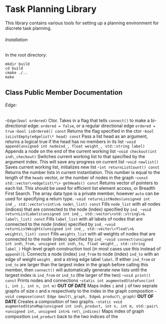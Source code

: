# Task Planning Library
This library contains various tools for setting up a planning environment for discrete task planning.

###### Installation
In the root directory:
```
mkdir build
cd build
cmake ./..
make
```

## Class Public Member Documentation
###### Edge:
-`Edge(bool ordered)` Ctor. Takes in a flag that tells `connect()` to make a bi-directional edge: `ordered = false`, or a regular directional edge `ordered = true`
-`bool isOrdered() const` Returns the flag specified in the ctor
-`bool isListEmpty(edgelist\* head) const` Pass a list head as an argument, returns a logical true if the head has no members in its list
-`void append(unsigned int nodeind_, float weight_, std::string label)` Appends a node on the end of the current working list
-`void checkout(int ind\_checkout)` Switches current working list to that specified by the argument index. This will save any progress on current list
-`void newlist()` Saves current working list, initializes new list
-`int returnListCount() const` Returns the number lists in current instantiation. This number is equal to the length of the `heads` vector, or the number of nodes in the graph
-`const std::vector\<edgelist\*\> getHeads() const` Returns vector of pointers to each list. This should be used for efficient list element access, or Breadth First Search. The array data type is a private member, however `auto` can be used for specifying a return type.
-`void returnListNodes(unsigned int ind_, std::vector\<int\>& node\_list) const` Fills `node_list` with all nodes (indices) that are connected to the node (index) specified by `ind_`
-`void returnListLabels(unsigned int ind_, std::vector\<std::string\>& label\_list) const` Fills `label_list` with all labels of nodes that are connected to the node (index) specified by `ind_`
-`void returnListWeights(unsigned int ind_, std::vector\<float\>& weights\_list) const` Fills `weights_list` with all weights of nodes that are connected to the node (index) specified by `ind_`
-`void connect(unsigned int ind\_from, unsigned int ind\_to, float weight_, std::string label_)` High level graph construction tool (in most cases use this instead of `append()`). Connects a node (index) `ind_from` to node (index) `ind_to` with an edge of weight `weight_` and a string edge label `label`. If either `ind_from` or `ind_to` are larger than the largest index in the graph before calling this member, then `connect()` will automatically generate new lists until the largest index is `ind_from` or `ind_to` (the larger of the two)
-`void print() const` Prints nodes and connections
-`static int augmentedStateFunc(int i, int j, int n, int m)` **OUT OF DATE** Maps index `i` and `j` of two seprate graphs of size `n` and `m` respectively to the index in the graph composition
-`void compose(const Edge &mult\_graph, Edge& product\_graph)` **OUT OF DATE** Creates a composition of two graphs.
-`static void augmentedStateMap(unsigned int ind\_product, int n, int m, std::pair\<unsigned int, unsigned int>& ret\_indices)` Maps index of graph composition `ind_product` back to the two indices of the 


